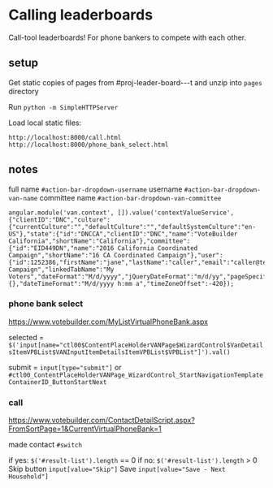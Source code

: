 # Calling leaderboards

Call-tool leaderboards! For phone bankers to compete with each other.

## setup

Get static copies of pages from #proj-leader-board---t and unzip into `pages` directory

Run `python -m SimpleHTTPServer`

Load local static files:

    http://localhost:8000/call.html
    http://localhost:8000/phone_bank_select.html

## notes

full name `#action-bar-dropdown-username`
username `#action-bar-dropdown-van-name`
committee name `#action-bar-dropdown-van-committee`

    angular.module('van.context', []).value('contextValueService', {"clientID":"DNC","culture":{"currentCulture":"","defaultCulture":"","defaultSystemCulture":"en-US"},"state":{"id":"DNCCA","clientID":"DNC","name":"VoteBuilder California","shortName":"California"},"committee":{"id":"EID449DN","name":"2016 California Coordinated Campaign","shortName":"16 CA Coordinated Campaign"},"user":{"id":1252386,"firstName":"jane","lastName":"caller","email":"caller@test.com","isUsingNewSupportRequests":false},"currentTabName":"My Campaign","linkedTabName":"My Voters","dateFormat":"M/d/yyyy","jQueryDateFormat":"m/d/yy","pageSpecificContext":{},"dateTimeFormat":"M/d/yyyy h:mm a","timeZoneOffset":-420});


### phone bank select

https://www.votebuilder.com/MyListVirtualPhoneBank.aspx

selected = `$('input[name="ctl00$ContentPlaceHolderVANPage$WizardControl$VanDetailsItemVPBList$VANInputItemDetailsItemVPBList$VPBList"]').val()`

submit = `input[type="submit"]` or `#ctl00_ContentPlaceHolderVANPage_WizardControl_StartNavigationTemplateContainerID_ButtonStartNext`

### call

https://www.votebuilder.com/ContactDetailScript.aspx?FromSortPage=1&CurrentVirtualPhoneBank=1

made contact `#switch`

if yes: `$('#result-list').length` == 0
if no: `$('#result-list').length` > 0
Skip button `input[value="Skip"]`
Save `input[value="Save - Next Household"]`
